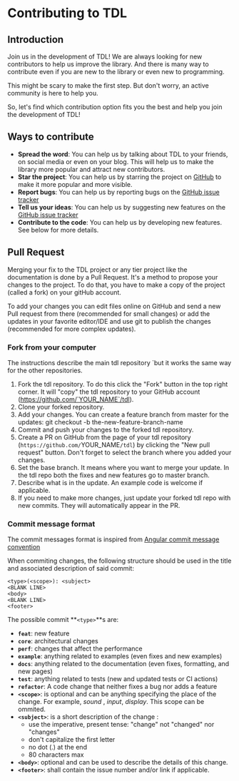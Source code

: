 
# Contributing to TDL

## Introduction

Join us in the development of TDL! We are always looking for new contributors to help us improve the library. And there is many way to contribute even if you are new to the library or even new to programming.

This might be scary to make the first step. But don't worry, an active community is here to help you.

So, let's find which contribution option fits you the best and help you join the development of TDL!

## Ways to contribute

- **Spread the word**: You can help us by talking about TDL to your friends, on social media or even on your blog. This will help us to make the library more popular and attract new contributors.
- **Star the project**: You can help us by starring the project on [GitHub](https://github.com/Terminal-DirectMedia-Layer/TDL_Terminal-DirectMedia-Library) to make it more popular and more visible.
- **Report bugs**: You can help us by reporting bugs on the [GitHub issue tracker](https://github.com/Terminal-DirectMedia-Layer/TDL_Terminal-DirectMedia-Library/issues)
- **Tell us your ideas**: You can help us by suggesting new features on the [GitHub issue tracker](https://github.com/Terminal-DirectMedia-Layer/TDL_Terminal-DirectMedia-Library/issues)
- **Contribute to the code**: You can help us by developing new features. See below for more details.

## Pull Request

Merging your fix to the TDL project or any tier project like the documentation is done by a Pull Request.
It's a method to propose your changes to the project. To do that, you have to make a copy of the project (called a fork) on your gitHub account.

To add your changes you can edit files online on GitHub and send a new Pull request from there (recommended for small changes) or add the updates in your favorite editor/IDE and use git to publish the changes (recommended for more complex updates).

### Fork from your computer

The instructions describe the main tdl repository `but it works the same way for the other repositories.

1. Fork the tdl repository. To do this click the "Fork" button in the top right corner. It will "copy" the tdl repository to your GitHub account (https://github.com/`YOUR_NAME`/tdl).
2. Clone your forked repository.
3. Add your changes. You can create a feature branch from master for the updates: git checkout -b the-new-feature-branch-name
4. Commit and push your changes to the forked tdl repository.
5. Create a PR on GitHub from the page of your tdl repository (`https://github.com/`YOUR_NAME`/tdl`) by clicking the "New pull request" button. Don't forget to select the branch where you added your changes.
6. Set the base branch. It means where you want to merge your update. In the tdl repo both the fixes and new features go to master branch.
7. Describe what is in the update. An example code is welcome if applicable.
8. If you need to make more changes, just update your forked tdl repo with new commits. They will automatically appear in the PR.

### Commit message format

The commit messages format is inspired from [Angular commit message convention](https://www.conventionalcommits.org/en/v1.0.0-beta.4/)

When commiting changes, the following structure should be used in the title and associated description of said commit:

```
<type>(<scope>): <subject>
<BLANK LINE>
<body>
<BLANK LINE>
<footer>
```

The possible commit **`<type>`**s are:
- **`feat`**: new feature
- **`core`**: architectural changes
- **`perf`**: changes that affect the performance
- **`example`**: anything related to examples (even fixes and new examples)
- **`docs`**: anything related to the documentation (even fixes, formatting, and new pages)
- **`test`**: anything related to tests (new and updated tests or CI actions)
- **`refactor`**: A code change that neither fixes a bug nor adds a feature
- **`<scope>`**: is optional and can be anything specifying the place of the change. For example, *sound* , *input*, *display*. This scope can be ommited.
- **`<subject>`**: is a short description of the change :
  - use the imperative, present tense: "change" not "changed" nor "changes"
  - don't capitalize the first letter
  - no dot (.) at the end
  - 80 characters max
- **`<body>`**: optional and can be used to describe the details of this change.
- **`<footer>`**: shall contain the issue number and/or link if applicable.